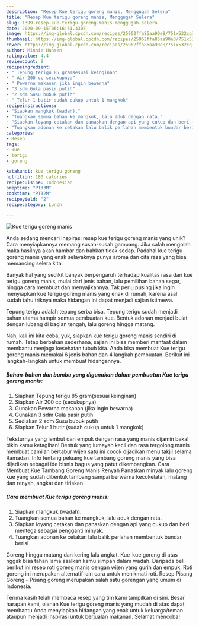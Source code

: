 ```yaml
---
description: "Resep Kue terigu goreng manis, Menggugah Selera"
title: "Resep Kue terigu goreng manis, Menggugah Selera"
slug: 1399-resep-kue-terigu-goreng-manis-menggugah-selera
date: 2020-09-15T06:16:51.430Z
image: https://img-global.cpcdn.com/recipes/25962ffa85aa90e8/751x532cq70/kue-terigu-goreng-manis-foto-resep-utama.jpg
thumbnail: https://img-global.cpcdn.com/recipes/25962ffa85aa90e8/751x532cq70/kue-terigu-goreng-manis-foto-resep-utama.jpg
cover: https://img-global.cpcdn.com/recipes/25962ffa85aa90e8/751x532cq70/kue-terigu-goreng-manis-foto-resep-utama.jpg
author: Minnie Hansen
ratingvalue: 4.4
reviewcount: 9
recipeingredient:
- " Tepung terigu 85 gramsesuai keinginan"
- " Air 200 cc secukupnya"
- " Pewarna makanan jika ingin bewarna"
- "3 sdm Gula pasir putih"
- "2 sdm Susu bubuk putih"
- " Telur 1 butir sudah cukup untuk 1 mangkok"
recipeinstructions:
- "Siapkan mangkuk (wadah)."
- "Tuangkan semua bahan ke mangkuk, lalu aduk dengan rata."
- "Siapkan loyang cetakan dan panaskan dengan api yang cukup dan beri mentega sebagai pengganti minyak."
- "Tuangkan adonan ke cetakan lalu balik perlahan membentuk bundar berisi"
categories:
- Resep
tags:
- kue
- terigu
- goreng

katakunci: kue terigu goreng 
nutrition: 180 calories
recipecuisine: Indonesian
preptime: "PT33M"
cooktime: "PT32M"
recipeyield: "2"
recipecategory: Lunch

---
```



![Kue terigu goreng manis](https://img-global.cpcdn.com/recipes/25962ffa85aa90e8/751x532cq70/kue-terigu-goreng-manis-foto-resep-utama.jpg)

Anda sedang mencari inspirasi resep kue terigu goreng manis yang unik? Cara menyiapkannya memang susah-susah gampang. Jika salah mengolah maka hasilnya akan hambar dan bahkan tidak sedap. Padahal kue terigu goreng manis yang enak selayaknya punya aroma dan cita rasa yang bisa memancing selera kita.

Banyak hal yang sedikit banyak berpengaruh terhadap kualitas rasa dari kue terigu goreng manis, mulai dari jenis bahan, lalu pemilihan bahan segar, hingga cara membuat dan menyajikannya. Tak perlu pusing jika ingin menyiapkan kue terigu goreng manis yang enak di rumah, karena asal sudah tahu triknya maka hidangan ini dapat menjadi sajian istimewa.

Tepung terigu adalah tepung serba bisa. Tepung terigu sudah menjadi bahan utama hampir semua pembuatan kue. Bentuk adonan menjadi bulat dengan lubang di bagian tengah, lalu goreng hingga matang.


Nah, kali ini kita coba, yuk, siapkan kue terigu goreng manis sendiri di rumah. Tetap berbahan sederhana, sajian ini bisa memberi manfaat dalam membantu menjaga kesehatan tubuh kita. Anda bisa membuat Kue terigu goreng manis memakai 6 jenis bahan dan 4 langkah pembuatan. Berikut ini langkah-langkah untuk membuat hidangannya.

<!--inarticleads1-->

##### Bahan-bahan dan bumbu yang digunakan dalam pembuatan Kue terigu goreng manis:

1. Siapkan  Tepung terigu 85 gram(sesuai keinginan)
1. Siapkan  Air 200 cc (secukupnya)
1. Gunakan  Pewarna makanan (jika ingin bewarna)
1. Gunakan 3 sdm Gula pasir putih
1. Sediakan 2 sdm Susu bubuk putih
1. Siapkan  Telur 1 butir (sudah cukup untuk 1 mangkok)


Teksturnya yang lembut dan empuk dengan rasa yang manis dijamin bakal bikin kamu ketagihan! Bentuk yang lumayan kecil dan rasa tergolong manis membuat camilan bertabur wijen satu ini cocok dijadikan menu takjil selama Ramadan. Info tentang peluang kue tambang goreng manis yang bisa dijadikan sebagai ide bisnis bagus yang patut dikembangkan. Cara Membuat Kue Tambang Goreng Manis Renyah  Panaskan minyak lalu goreng kue yang sudah dibentuk tambang sampai berwarna kecokelatan, matang dan renyah, angkat dan tiriskan. 

<!--inarticleads2-->

##### Cara membuat Kue terigu goreng manis:

1. Siapkan mangkuk (wadah).
1. Tuangkan semua bahan ke mangkuk, lalu aduk dengan rata.
1. Siapkan loyang cetakan dan panaskan dengan api yang cukup dan beri mentega sebagai pengganti minyak.
1. Tuangkan adonan ke cetakan lalu balik perlahan membentuk bundar berisi


Goreng hingga matang dan kering lalu angkat. Kue-kue goreng di atas nggak bisa tahan lama asalkan kamu simpan dalam wadah. Daripada beli berikut ini resep roti goreng manis dengan wijen yang gurih dan empuk. Roti goreng ini merupakan alternatif lain cara untuk menikmati roti. Resep Pisang Goreng - Pisang goreng merupakan salah satu gorengan yang umum di Indonesia. 

Terima kasih telah membaca resep yang tim kami tampilkan di sini. Besar harapan kami, olahan Kue terigu goreng manis yang mudah di atas dapat membantu Anda menyiapkan hidangan yang enak untuk keluarga/teman ataupun menjadi inspirasi untuk berjualan makanan. Selamat mencoba!
